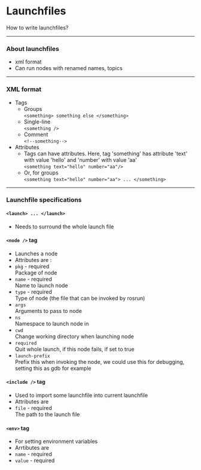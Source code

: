 # Launchfiles
  
  How to write launchfiles?

---
### About launchfiles
- xml format
- Can run nodes with renamed names, topics

---
### XML format
- Tags
  - Groups      
  ```<something> something else </something>```
  - Single-line   
  ```<something />```
  - Comment     
  ```<!--something-->```
- Attributes
  - Tags can have attributes. Here, tag 'something'  has attribute 'text' with value 'hello' and 'number' with value 'aa'    
  ```<something text="hello" number="aa"/>```
  - Or, for groups    
  ```<something text="hello" number="aa"> ... </something>```

---
### Launchfile specifications
#### ```<launch> ... </launch>```    
  - Needs to surround the whole launch file
#### ```<node />``` tag   
  - Launches a node
  - Attributes are : 
  - ```pkg```  - required   
  Package of node
  - ```name``` - required   
  Name to launch node
  - ```type``` - required   
  Type of node (the file that can be invoked by rosrun)
  - ```args```  
  Arguments to pass to node
  - ```ns```     
  Namespace to launch node in
  - ```cwd```    
  Change working directory when launching node
  - ```required```    
  Quit whole launch, if this node fails, if set to true
  - ```launch-prefix```   
  Prefix this when invoking the node, we could use this for debugging, setting this as gdb for example
#### ```<include />``` tag
  - Used to import some launchfile into current launchfile
  - Attributes are
  - ```file``` - required   
  The path to the launch file
#### ```<env>``` tag
  - For setting environment variables
  - Arrtibutes are
  - ```name``` - required
  - ```value``` - required
